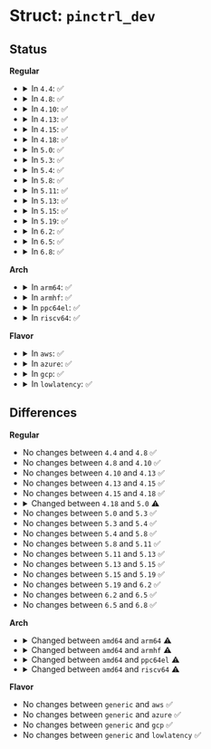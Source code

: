 # Struct: <code>pinctrl_dev</code>

## Status
<b>Regular</b>
<ul>
<li>
<details>
<summary>In <code>4.4</code>: ✅</summary>

```c
struct pinctrl_dev {
    struct list_head node;
    struct pinctrl_desc *desc;
    struct radix_tree_root pin_desc_tree;
    struct list_head gpio_ranges;
    struct device *dev;
    struct module *owner;
    void *driver_data;
    struct pinctrl *p;
    struct pinctrl_state *hog_default;
    struct pinctrl_state *hog_sleep;
    struct mutex mutex;
    struct dentry *device_root;
};
```
</details>
</li>
<li>
<details>
<summary>In <code>4.8</code>: ✅</summary>

```c
struct pinctrl_dev {
    struct list_head node;
    struct pinctrl_desc *desc;
    struct radix_tree_root pin_desc_tree;
    struct list_head gpio_ranges;
    struct device *dev;
    struct module *owner;
    void *driver_data;
    struct pinctrl *p;
    struct pinctrl_state *hog_default;
    struct pinctrl_state *hog_sleep;
    struct mutex mutex;
    struct dentry *device_root;
};
```
</details>
</li>
<li>
<details>
<summary>In <code>4.10</code>: ✅</summary>

```c
struct pinctrl_dev {
    struct list_head node;
    struct pinctrl_desc *desc;
    struct radix_tree_root pin_desc_tree;
    struct list_head gpio_ranges;
    struct device *dev;
    struct module *owner;
    void *driver_data;
    struct pinctrl *p;
    struct pinctrl_state *hog_default;
    struct pinctrl_state *hog_sleep;
    struct mutex mutex;
    struct dentry *device_root;
};
```
</details>
</li>
<li>
<details>
<summary>In <code>4.13</code>: ✅</summary>

```c
struct pinctrl_dev {
    struct list_head node;
    struct pinctrl_desc *desc;
    struct radix_tree_root pin_desc_tree;
    struct list_head gpio_ranges;
    struct device *dev;
    struct module *owner;
    void *driver_data;
    struct pinctrl *p;
    struct pinctrl_state *hog_default;
    struct pinctrl_state *hog_sleep;
    struct mutex mutex;
    struct dentry *device_root;
};
```
</details>
</li>
<li>
<details>
<summary>In <code>4.15</code>: ✅</summary>

```c
struct pinctrl_dev {
    struct list_head node;
    struct pinctrl_desc *desc;
    struct radix_tree_root pin_desc_tree;
    struct list_head gpio_ranges;
    struct device *dev;
    struct module *owner;
    void *driver_data;
    struct pinctrl *p;
    struct pinctrl_state *hog_default;
    struct pinctrl_state *hog_sleep;
    struct mutex mutex;
    struct dentry *device_root;
};
```
</details>
</li>
<li>
<details>
<summary>In <code>4.18</code>: ✅</summary>

```c
struct pinctrl_dev {
    struct list_head node;
    struct pinctrl_desc *desc;
    struct radix_tree_root pin_desc_tree;
    struct list_head gpio_ranges;
    struct device *dev;
    struct module *owner;
    void *driver_data;
    struct pinctrl *p;
    struct pinctrl_state *hog_default;
    struct pinctrl_state *hog_sleep;
    struct mutex mutex;
    struct dentry *device_root;
};
```
</details>
</li>
<li>
<details>
<summary>In <code>5.0</code>: ✅</summary>

```c
struct pinctrl_dev {
    struct list_head node;
    struct pinctrl_desc *desc;
    struct xarray pin_desc_tree;
    struct list_head gpio_ranges;
    struct device *dev;
    struct module *owner;
    void *driver_data;
    struct pinctrl *p;
    struct pinctrl_state *hog_default;
    struct pinctrl_state *hog_sleep;
    struct mutex mutex;
    struct dentry *device_root;
};
```
</details>
</li>
<li>
<details>
<summary>In <code>5.3</code>: ✅</summary>

```c
struct pinctrl_dev {
    struct list_head node;
    struct pinctrl_desc *desc;
    struct xarray pin_desc_tree;
    struct list_head gpio_ranges;
    struct device *dev;
    struct module *owner;
    void *driver_data;
    struct pinctrl *p;
    struct pinctrl_state *hog_default;
    struct pinctrl_state *hog_sleep;
    struct mutex mutex;
    struct dentry *device_root;
};
```
</details>
</li>
<li>
<details>
<summary>In <code>5.4</code>: ✅</summary>

```c
struct pinctrl_dev {
    struct list_head node;
    struct pinctrl_desc *desc;
    struct xarray pin_desc_tree;
    struct list_head gpio_ranges;
    struct device *dev;
    struct module *owner;
    void *driver_data;
    struct pinctrl *p;
    struct pinctrl_state *hog_default;
    struct pinctrl_state *hog_sleep;
    struct mutex mutex;
    struct dentry *device_root;
};
```
</details>
</li>
<li>
<details>
<summary>In <code>5.8</code>: ✅</summary>

```c
struct pinctrl_dev {
    struct list_head node;
    struct pinctrl_desc *desc;
    struct xarray pin_desc_tree;
    struct list_head gpio_ranges;
    struct device *dev;
    struct module *owner;
    void *driver_data;
    struct pinctrl *p;
    struct pinctrl_state *hog_default;
    struct pinctrl_state *hog_sleep;
    struct mutex mutex;
    struct dentry *device_root;
};
```
</details>
</li>
<li>
<details>
<summary>In <code>5.11</code>: ✅</summary>

```c
struct pinctrl_dev {
    struct list_head node;
    struct pinctrl_desc *desc;
    struct xarray pin_desc_tree;
    struct list_head gpio_ranges;
    struct device *dev;
    struct module *owner;
    void *driver_data;
    struct pinctrl *p;
    struct pinctrl_state *hog_default;
    struct pinctrl_state *hog_sleep;
    struct mutex mutex;
    struct dentry *device_root;
};
```
</details>
</li>
<li>
<details>
<summary>In <code>5.13</code>: ✅</summary>

```c
struct pinctrl_dev {
    struct list_head node;
    struct pinctrl_desc *desc;
    struct xarray pin_desc_tree;
    struct list_head gpio_ranges;
    struct device *dev;
    struct module *owner;
    void *driver_data;
    struct pinctrl *p;
    struct pinctrl_state *hog_default;
    struct pinctrl_state *hog_sleep;
    struct mutex mutex;
    struct dentry *device_root;
};
```
</details>
</li>
<li>
<details>
<summary>In <code>5.15</code>: ✅</summary>

```c
struct pinctrl_dev {
    struct list_head node;
    struct pinctrl_desc *desc;
    struct xarray pin_desc_tree;
    struct list_head gpio_ranges;
    struct device *dev;
    struct module *owner;
    void *driver_data;
    struct pinctrl *p;
    struct pinctrl_state *hog_default;
    struct pinctrl_state *hog_sleep;
    struct mutex mutex;
    struct dentry *device_root;
};
```
</details>
</li>
<li>
<details>
<summary>In <code>5.19</code>: ✅</summary>

```c
struct pinctrl_dev {
    struct list_head node;
    struct pinctrl_desc *desc;
    struct xarray pin_desc_tree;
    struct list_head gpio_ranges;
    struct device *dev;
    struct module *owner;
    void *driver_data;
    struct pinctrl *p;
    struct pinctrl_state *hog_default;
    struct pinctrl_state *hog_sleep;
    struct mutex mutex;
    struct dentry *device_root;
};
```
</details>
</li>
<li>
<details>
<summary>In <code>6.2</code>: ✅</summary>

```c
struct pinctrl_dev {
    struct list_head node;
    struct pinctrl_desc *desc;
    struct xarray pin_desc_tree;
    struct list_head gpio_ranges;
    struct device *dev;
    struct module *owner;
    void *driver_data;
    struct pinctrl *p;
    struct pinctrl_state *hog_default;
    struct pinctrl_state *hog_sleep;
    struct mutex mutex;
    struct dentry *device_root;
};
```
</details>
</li>
<li>
<details>
<summary>In <code>6.5</code>: ✅</summary>

```c
struct pinctrl_dev {
    struct list_head node;
    struct pinctrl_desc *desc;
    struct xarray pin_desc_tree;
    struct list_head gpio_ranges;
    struct device *dev;
    struct module *owner;
    void *driver_data;
    struct pinctrl *p;
    struct pinctrl_state *hog_default;
    struct pinctrl_state *hog_sleep;
    struct mutex mutex;
    struct dentry *device_root;
};
```
</details>
</li>
<li>
<details>
<summary>In <code>6.8</code>: ✅</summary>

```c
struct pinctrl_dev {
    struct list_head node;
    struct pinctrl_desc *desc;
    struct xarray pin_desc_tree;
    struct list_head gpio_ranges;
    struct device *dev;
    struct module *owner;
    void *driver_data;
    struct pinctrl *p;
    struct pinctrl_state *hog_default;
    struct pinctrl_state *hog_sleep;
    struct mutex mutex;
    struct dentry *device_root;
};
```
</details>
</li>
</ul>
<b>Arch</b>
<ul>
<li>
<details>
<summary>In <code>arm64</code>: ✅</summary>

```c
struct pinctrl_dev {
    struct list_head node;
    struct pinctrl_desc *desc;
    struct xarray pin_desc_tree;
    struct xarray pin_group_tree;
    unsigned int num_groups;
    struct xarray pin_function_tree;
    unsigned int num_functions;
    struct list_head gpio_ranges;
    struct device *dev;
    struct module *owner;
    void *driver_data;
    struct pinctrl *p;
    struct pinctrl_state *hog_default;
    struct pinctrl_state *hog_sleep;
    struct mutex mutex;
    struct dentry *device_root;
};
```
</details>
</li>
<li>
<details>
<summary>In <code>armhf</code>: ✅</summary>

```c
struct pinctrl_dev {
    struct list_head node;
    struct pinctrl_desc *desc;
    struct xarray pin_desc_tree;
    struct xarray pin_group_tree;
    unsigned int num_groups;
    struct xarray pin_function_tree;
    unsigned int num_functions;
    struct list_head gpio_ranges;
    struct device *dev;
    struct module *owner;
    void *driver_data;
    struct pinctrl *p;
    struct pinctrl_state *hog_default;
    struct pinctrl_state *hog_sleep;
    struct mutex mutex;
    struct dentry *device_root;
};
```
</details>
</li>
<li>
<details>
<summary>In <code>ppc64el</code>: ✅</summary>

```c
struct pinctrl_dev {
    struct list_head node;
    struct pinctrl_desc *desc;
    struct xarray pin_desc_tree;
    struct xarray pin_group_tree;
    unsigned int num_groups;
    struct xarray pin_function_tree;
    unsigned int num_functions;
    struct list_head gpio_ranges;
    struct device *dev;
    struct module *owner;
    void *driver_data;
    struct pinctrl *p;
    struct pinctrl_state *hog_default;
    struct pinctrl_state *hog_sleep;
    struct mutex mutex;
    struct dentry *device_root;
};
```
</details>
</li>
<li>
<details>
<summary>In <code>riscv64</code>: ✅</summary>

```c
struct pinctrl_dev {
    struct list_head node;
    struct pinctrl_desc *desc;
    struct xarray pin_desc_tree;
    struct xarray pin_group_tree;
    unsigned int num_groups;
    struct xarray pin_function_tree;
    unsigned int num_functions;
    struct list_head gpio_ranges;
    struct device *dev;
    struct module *owner;
    void *driver_data;
    struct pinctrl *p;
    struct pinctrl_state *hog_default;
    struct pinctrl_state *hog_sleep;
    struct mutex mutex;
    struct dentry *device_root;
};
```
</details>
</li>
</ul>
<b>Flavor</b>
<ul>
<li>
<details>
<summary>In <code>aws</code>: ✅</summary>

```c
struct pinctrl_dev {
    struct list_head node;
    struct pinctrl_desc *desc;
    struct xarray pin_desc_tree;
    struct list_head gpio_ranges;
    struct device *dev;
    struct module *owner;
    void *driver_data;
    struct pinctrl *p;
    struct pinctrl_state *hog_default;
    struct pinctrl_state *hog_sleep;
    struct mutex mutex;
    struct dentry *device_root;
};
```
</details>
</li>
<li>
<details>
<summary>In <code>azure</code>: ✅</summary>

```c
struct pinctrl_dev {
    struct list_head node;
    struct pinctrl_desc *desc;
    struct xarray pin_desc_tree;
    struct list_head gpio_ranges;
    struct device *dev;
    struct module *owner;
    void *driver_data;
    struct pinctrl *p;
    struct pinctrl_state *hog_default;
    struct pinctrl_state *hog_sleep;
    struct mutex mutex;
    struct dentry *device_root;
};
```
</details>
</li>
<li>
<details>
<summary>In <code>gcp</code>: ✅</summary>

```c
struct pinctrl_dev {
    struct list_head node;
    struct pinctrl_desc *desc;
    struct xarray pin_desc_tree;
    struct list_head gpio_ranges;
    struct device *dev;
    struct module *owner;
    void *driver_data;
    struct pinctrl *p;
    struct pinctrl_state *hog_default;
    struct pinctrl_state *hog_sleep;
    struct mutex mutex;
    struct dentry *device_root;
};
```
</details>
</li>
<li>
<details>
<summary>In <code>lowlatency</code>: ✅</summary>

```c
struct pinctrl_dev {
    struct list_head node;
    struct pinctrl_desc *desc;
    struct xarray pin_desc_tree;
    struct list_head gpio_ranges;
    struct device *dev;
    struct module *owner;
    void *driver_data;
    struct pinctrl *p;
    struct pinctrl_state *hog_default;
    struct pinctrl_state *hog_sleep;
    struct mutex mutex;
    struct dentry *device_root;
};
```
</details>
</li>
</ul>

## Differences
<b>Regular</b>
<ul>
<li>
No changes between <code>4.4</code> and <code>4.8</code> ✅
</li>
<li>
No changes between <code>4.8</code> and <code>4.10</code> ✅
</li>
<li>
No changes between <code>4.10</code> and <code>4.13</code> ✅
</li>
<li>
No changes between <code>4.13</code> and <code>4.15</code> ✅
</li>
<li>
No changes between <code>4.15</code> and <code>4.18</code> ✅
</li>
<li>
<details>
<summary>Changed between <code>4.18</code> and <code>5.0</code> ⚠️</summary>
<ul>
<li>
<b>Field type changed. </b>
<code>struct radix_tree_root pin_desc_tree</code> ➡️ <code>struct xarray pin_desc_tree</code>
</li>
</ul>
</details>
</li>
<li>
No changes between <code>5.0</code> and <code>5.3</code> ✅
</li>
<li>
No changes between <code>5.3</code> and <code>5.4</code> ✅
</li>
<li>
No changes between <code>5.4</code> and <code>5.8</code> ✅
</li>
<li>
No changes between <code>5.8</code> and <code>5.11</code> ✅
</li>
<li>
No changes between <code>5.11</code> and <code>5.13</code> ✅
</li>
<li>
No changes between <code>5.13</code> and <code>5.15</code> ✅
</li>
<li>
No changes between <code>5.15</code> and <code>5.19</code> ✅
</li>
<li>
No changes between <code>5.19</code> and <code>6.2</code> ✅
</li>
<li>
No changes between <code>6.2</code> and <code>6.5</code> ✅
</li>
<li>
No changes between <code>6.5</code> and <code>6.8</code> ✅
</li>
</ul>
<b>Arch</b>
<ul>
<li>
<details>
<summary>Changed between <code>amd64</code> and <code>arm64</code> ⚠️</summary>
<ul>
<li>
<b>Field added. </b>
<code>struct xarray pin_group_tree</code>
</li>
<li>
<b>Field added. </b>
<code>unsigned int num_groups</code>
</li>
<li>
<b>Field added. </b>
<code>struct xarray pin_function_tree</code>
</li>
<li>
<b>Field added. </b>
<code>unsigned int num_functions</code>
</li>
</ul>
</details>
</li>
<li>
<details>
<summary>Changed between <code>amd64</code> and <code>armhf</code> ⚠️</summary>
<ul>
<li>
<b>Field added. </b>
<code>struct xarray pin_group_tree</code>
</li>
<li>
<b>Field added. </b>
<code>unsigned int num_groups</code>
</li>
<li>
<b>Field added. </b>
<code>struct xarray pin_function_tree</code>
</li>
<li>
<b>Field added. </b>
<code>unsigned int num_functions</code>
</li>
</ul>
</details>
</li>
<li>
<details>
<summary>Changed between <code>amd64</code> and <code>ppc64el</code> ⚠️</summary>
<ul>
<li>
<b>Field added. </b>
<code>struct xarray pin_group_tree</code>
</li>
<li>
<b>Field added. </b>
<code>unsigned int num_groups</code>
</li>
<li>
<b>Field added. </b>
<code>struct xarray pin_function_tree</code>
</li>
<li>
<b>Field added. </b>
<code>unsigned int num_functions</code>
</li>
</ul>
</details>
</li>
<li>
<details>
<summary>Changed between <code>amd64</code> and <code>riscv64</code> ⚠️</summary>
<ul>
<li>
<b>Field added. </b>
<code>struct xarray pin_group_tree</code>
</li>
<li>
<b>Field added. </b>
<code>unsigned int num_groups</code>
</li>
<li>
<b>Field added. </b>
<code>struct xarray pin_function_tree</code>
</li>
<li>
<b>Field added. </b>
<code>unsigned int num_functions</code>
</li>
</ul>
</details>
</li>
</ul>
<b>Flavor</b>
<ul>
<li>
No changes between <code>generic</code> and <code>aws</code> ✅
</li>
<li>
No changes between <code>generic</code> and <code>azure</code> ✅
</li>
<li>
No changes between <code>generic</code> and <code>gcp</code> ✅
</li>
<li>
No changes between <code>generic</code> and <code>lowlatency</code> ✅
</li>
</ul>
